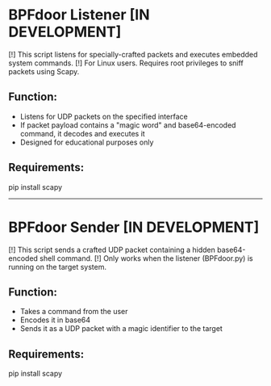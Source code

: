 # BPFdoor Listener [IN DEVELOPMENT]
[!] This script listens for specially-crafted packets and executes embedded system commands.
[!] For Linux users. Requires root privileges to sniff packets using Scapy.

## Function:
- Listens for UDP packets on the specified interface
- If packet payload contains a "magic word" and base64-encoded command, it decodes and executes it
- Designed for educational purposes only

## Requirements:
pip install scapy

-----------------------------------------------------------------------------------------------------

# BPFdoor Sender [IN DEVELOPMENT]
[!] This script sends a crafted UDP packet containing a hidden base64-encoded shell command.
[!] Only works when the listener (BPFdoor.py) is running on the target system.

## Function:
- Takes a command from the user
- Encodes it in base64
- Sends it as a UDP packet with a magic identifier to the target

## Requirements:
pip install scapy
